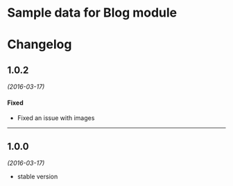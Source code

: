 # Sample data for Blog module

# Changelog

## 1.0.2
*(2016-03-17)*

#### Fixed
* Fixed an issue with images

---

## 1.0.0
*(2016-03-17)* 

* stable version